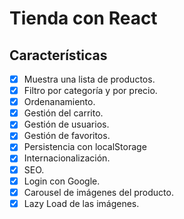 # Tienda con React

## Características

- [x] Muestra una lista de productos.
- [x] Filtro por categoría y por precio.
- [x] Ordenanamiento.
- [x] Gestión del carrito.
- [x] Gestión de usuarios.
- [x] Gestión de favoritos.
- [x] Persistencia con localStorage
- [x] Internacionalización.
- [x] SEO.
- [x] Login con Google.
- [x] Carousel de imágenes del producto.
- [x] Lazy Load de las imágenes.
